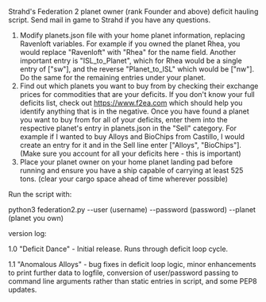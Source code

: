 Strahd's Federation 2 planet owner (rank Founder and above) deficit hauling
script.  Send mail in game to Strahd if you have any questions.

1. Modify planets.json file with your home planet information, replacing
Ravenloft variables.  For example if you owned the planet Rhea, you would
replace "Ravenloft" with "Rhea" for the name field.  Another important entry
is "ISL_to_Planet", which for Rhea would be a single entry of ["sw"], and
the reverse "Planet_to_ISL" which would be ["nw"].  Do the same for the
remaining entries under your planet.
2. Find out which planets you want to buy from by checking their exchange
prices for commodities that are your deficits.  If you don't know your full
deficits list, check out https://www.f2ea.com which should help you identify
anything that is in the negative.  Once you have found a planet you want to buy
from for all of your deficits, enter them into the respective planet's entry
in planets.json in the "Sell" category.  For example if I wanted to buy
Alloys and BioChips from Castillo, I would create an entry for it and in the
Sell line enter ["Alloys", "BioChips"].  (Make sure you account for all your
deficits here - this is important)
3. Place your planet owner on your home planet landing pad before running and
ensure you have a ship capable of carrying at least 525 tons.  (clear your
cargo space ahead of time wherever possible)

Run the script with:

python3 federation2.py --user (username) --password (password) --planet (planet you own)

version log:

1.0 "Deficit Dance" - Initial release.  Runs through deficit loop cycle.

1.1 "Anomalous Alloys" - bug fixes in deficit loop logic, minor enhancements
to print further data to logfile, conversion of user/password passing to
command line arguments rather than static entries in script, and some PEP8
updates.
